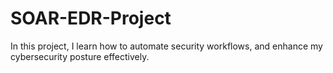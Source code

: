 # SOAR-EDR-Project
In this project, I learn how to automate security workflows, and enhance my cybersecurity posture effectively. 
